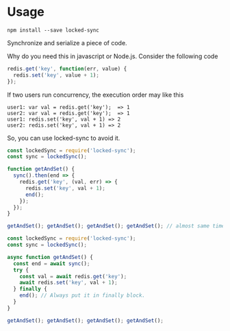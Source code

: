 # Usage
```shell
npm install --save locked-sync
```

Synchronize and serialize a piece of code.

Why do you need this in javascript or Node.js.
Consider the following code

```javascript
redis.get('key', function(err, value) {
  redis.set('key', value + 1);
});
```

If two users run concurrency, the execution order may like this
```text
user1: var val = redis.get('key');  => 1
user2: var val = redis.get('key');  => 1
user1: redis.set('key', val + 1) => 2
user2: redis.set('key', val + 1) => 2
```

So, you can use locked-sync to avoid it.
```javascript
const lockedSync = require('locked-sync');
const sync = lockedSync();

function getAndSet() {
  sync().then(end => {
    redis.get('key', (val, err) => {
      redis.set('key', val + 1);
      end();
    });
  });
}

getAndSet(); getAndSet(); getAndSet(); getAndSet(); // almost same time to get and set
```

```javascript
const lockedSync = require('locked-sync');
const sync = lockedSync();

async function getAndSet() {
  const end = await sync();
  try {
    const val = await redis.get('key');
    await redis.set('key', val + 1);
  } finally {
    end(); // Always put it in finally block.
  }
}

getAndSet(); getAndSet(); getAndSet(); getAndSet();
```